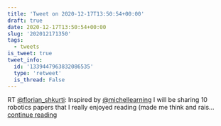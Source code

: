 ```yaml
---
title: 'Tweet on 2020-12-17T13:50:54+00:00'
draft: true
date: 2020-12-17T13:50:54+00:00
slug: '202012171350'
tags:
  - tweets
is_tweet: true
tweet_info:
  id: '1339447963832086535'
  type: 'retweet'
  is_thread: False
---
```




RT [@florian_shkurti](https://x.com/florian_shkurti): Inspired by [@michellearning](https://x.com/michellearning) I will be sharing 10 robotics papers that I really enjoyed reading (made me think and rais… [continue reading](https://x.com/sytelus/status/1339447963832086535)
